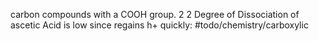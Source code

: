 carbon compounds with a COOH group. 2 2 
Degree of Dissociation of ascetic Acid is low since regains h+ quickly: #todo/chemistry/carboxylic 
## 
 